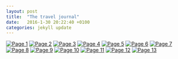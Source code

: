 ```yaml
---
layout: post
title:  "The travel journal"
date:   2016-1-30 20:22:40 +0100
categories: jekyll update
---
```


[![Page 1](http://res.cloudinary.com/jms-personal/image/upload/v1454235681/1_zgcqj2.jpg)](http://res.cloudinary.com/jms-personal/image/upload/v1454235681/1_zgcqj2.jpg)
[![Page 2](http://res.cloudinary.com/jms-personal/image/upload/v1454234887/2_c22ues.jpg)](http://res.cloudinary.com/jms-personal/image/upload/v1454234887/2_c22ues.jpg)
[![Page 3](http://res.cloudinary.com/jms-personal/image/upload/v1454235049/3_jkxk8s.jpg)](http://res.cloudinary.com/jms-personal/image/upload/v1454235049/3_jkxk8s.jpg)
[![Page 4](http://res.cloudinary.com/jms-personal/image/upload/v1454234980/4_vbvatg.jpg)](http://res.cloudinary.com/jms-personal/image/upload/v1454234980/4_vbvatg.jpg)
[![Page 5](http://res.cloudinary.com/jms-personal/image/upload/v1454234645/5_s1bo12.jpg)](http://res.cloudinary.com/jms-personal/image/upload/v1454234645/5_s1bo12.jpg)
[![Page 6](http://res.cloudinary.com/jms-personal/image/upload/v1454235573/6_sj5vpu.jpg)](http://res.cloudinary.com/jms-personal/image/upload/v1454235573/6_sj5vpu.jpg)
[![Page 7](http://res.cloudinary.com/jms-personal/image/upload/v1454236492/7_goji6m.jpg)](http://res.cloudinary.com/jms-personal/image/upload/v1454236492/7_goji6m.jpg)
[![Page 8](http://res.cloudinary.com/jms-personal/image/upload/v1454236715/8_tezjvt.jpg)](http://res.cloudinary.com/jms-personal/image/upload/v1454236715/8_tezjvt.jpg)
[![Page 9](http://res.cloudinary.com/jms-personal/image/upload/v1454241234/9_rs1uos.jpg)](http://res.cloudinary.com/jms-personal/image/upload/v1454241234/9_rs1uos.jpg)
[![Page 10](http://res.cloudinary.com/jms-personal/image/upload/v1454237011/10_q9g74s.jpg)](http://res.cloudinary.com/jms-personal/image/upload/v1454237011/10_q9g74s.jpg)
[![Page 11](http://res.cloudinary.com/jms-personal/image/upload/v1454241624/11_hpyhmz.jpg)](http://res.cloudinary.com/jms-personal/image/upload/v1454241624/11_hpyhmz.jpg)
[![Page 12](http://res.cloudinary.com/jms-personal/image/upload/v1454241622/12_ifdsn6.jpg)](http://res.cloudinary.com/jms-personal/image/upload/v1454241622/12_ifdsn6.jpg)
[![Page 13](http://res.cloudinary.com/jms-personal/image/upload/v1454241622/13_h9wmua.jpg)](http://res.cloudinary.com/jms-personal/image/upload/v1454241622/13_h9wmua.jpg)
